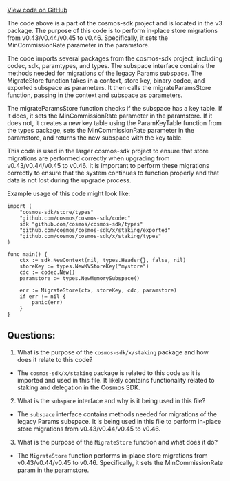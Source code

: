 [View code on GitHub](https://github.com/cosmos/cosmos-sdk/blob/main/x/staking/migrations/v3/store.go)

The code above is a part of the cosmos-sdk project and is located in the v3 package. The purpose of this code is to perform in-place store migrations from v0.43/v0.44/v0.45 to v0.46. Specifically, it sets the MinCommissionRate parameter in the paramstore. 

The code imports several packages from the cosmos-sdk project, including codec, sdk, paramtypes, and types. The subspace interface contains the methods needed for migrations of the legacy Params subspace. The MigrateStore function takes in a context, store key, binary codec, and exported subspace as parameters. It then calls the migrateParamsStore function, passing in the context and subspace as parameters. 

The migrateParamsStore function checks if the subspace has a key table. If it does, it sets the MinCommissionRate parameter in the paramstore. If it does not, it creates a new key table using the ParamKeyTable function from the types package, sets the MinCommissionRate parameter in the paramstore, and returns the new subspace with the key table. 

This code is used in the larger cosmos-sdk project to ensure that store migrations are performed correctly when upgrading from v0.43/v0.44/v0.45 to v0.46. It is important to perform these migrations correctly to ensure that the system continues to function properly and that data is not lost during the upgrade process. 

Example usage of this code might look like:

```
import (
    "cosmos-sdk/store/types"
    "github.com/cosmos/cosmos-sdk/codec"
    sdk "github.com/cosmos/cosmos-sdk/types"
    "github.com/cosmos/cosmos-sdk/x/staking/exported"
    "github.com/cosmos/cosmos-sdk/x/staking/types"
)

func main() {
    ctx := sdk.NewContext(nil, types.Header{}, false, nil)
    storeKey := types.NewKVStoreKey("mystore")
    cdc := codec.New()
    paramstore := types.NewMemorySubspace()

    err := MigrateStore(ctx, storeKey, cdc, paramstore)
    if err != nil {
        panic(err)
    }
}
```
## Questions: 
 1. What is the purpose of the `cosmos-sdk/x/staking` package and how does it relate to this code? 
- The `cosmos-sdk/x/staking` package is related to this code as it is imported and used in this file. It likely contains functionality related to staking and delegation in the Cosmos SDK.

2. What is the `subspace` interface and why is it being used in this file? 
- The `subspace` interface contains methods needed for migrations of the legacy Params subspace. It is being used in this file to perform in-place store migrations from v0.43/v0.44/v0.45 to v0.46.

3. What is the purpose of the `MigrateStore` function and what does it do? 
- The `MigrateStore` function performs in-place store migrations from v0.43/v0.44/v0.45 to v0.46. Specifically, it sets the MinCommissionRate param in the paramstore.